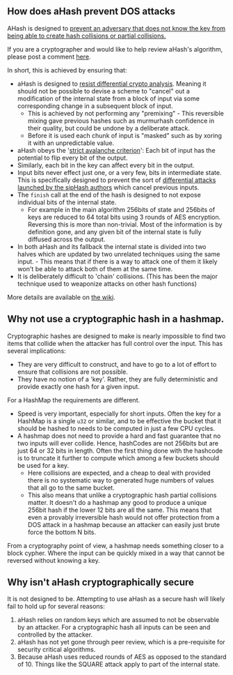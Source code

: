 
## How does aHash prevent DOS attacks

AHash is designed to [prevent an adversary that does not know the key from being able to create hash collisions or partial collisions.](https://github.com/tkaitchuck/aHash/wiki/How-aHash-is-resists-DOS-attacks)

If you are a cryptographer and would like to help review aHash's algorithm, please post a comment [here](https://github.com/tkaitchuck/aHash/issues/11).

In short, this is achieved by ensuring that:

* aHash is designed to [resist differential crypto analysis](https://github.com/tkaitchuck/aHash/wiki/How-aHash-is-resists-DOS-attacks#differential-analysis). Meaning it should not be possible to devise a scheme to "cancel" out a modification of the internal state from a block of input via some corresponding change in a subsequent block of input.
  * This is achieved by not performing any "premixing" - This reversible mixing gave previous hashes such as murmurhash confidence in their quality, but could be undone by a deliberate attack.
  * Before it is used each chunk of input is "masked" such as by xoring it with an unpredictable value.
* aHash obeys the '[strict avalanche criterion](https://en.wikipedia.org/wiki/Avalanche_effect#Strict_avalanche_criterion)':
Each bit of input has the potential to flip every bit of the output.
* Similarly, each bit in the key can affect every bit in the output.
* Input bits never effect just one, or a very few, bits in intermediate state. This is specifically designed to prevent the sort of 
[differential attacks launched by the sipHash authors](https://emboss.github.io/blog/2012/12/14/breaking-murmur-hash-flooding-dos-reloaded/) which cancel previous inputs.
* The `finish` call at the end of the hash is designed to not expose individual bits of the internal state. 
  * For example in the main algorithm 256bits of state and 256bits of keys are reduced to 64 total bits using 3 rounds of AES encryption. 
Reversing this is more than non-trivial. Most of the information is by definition gone, and any given bit of the internal state is fully diffused across the output.
* In both aHash and its fallback the internal state is divided into two halves which are updated by two unrelated techniques using the same input. - This means that if there is a way to attack one of them it likely won't be able to attack both of them at the same time.
* It is deliberately difficult to 'chain' collisions. (This has been the major technique used to weaponize attacks on other hash functions)

More details are available on [the wiki](https://github.com/tkaitchuck/aHash/wiki/How-aHash-is-resists-DOS-attacks).

## Why not use a cryptographic hash in a hashmap.

Cryptographic hashes are designed to make is nearly impossible to find two items that collide when the attacker has full control
over the input. This has several implications:

* They are very difficult to construct, and have to go to a lot of effort to ensure that collisions are not possible.
* They have no notion of a 'key'. Rather, they are fully deterministic and provide exactly one hash for a given input.

For a HashMap the requirements are different.

* Speed is very important, especially for short inputs. Often the key for a HashMap is a single `u32` or similar, and to be effective
the bucket that it should be hashed to needs to be computed in just a few CPU cycles.
* A hashmap does not need to provide a hard and fast guarantee that no two inputs will ever collide. Hence, hashCodes are not 256bits 
but are just 64 or 32 bits in length. Often the first thing done with the hashcode is to truncate it further to compute which among a few buckets should be used for a key. 
  * Here collisions are expected, and a cheap to deal with provided there is no systematic way to generated huge numbers of values that all
go to the same bucket.
  * This also means that unlike a cryptographic hash partial collisions matter. It doesn't do a hashmap any good to produce a unique 256bit hash if
the lower 12 bits are all the same. This means that even a provably irreversible hash would not offer protection from a DOS attack in a hashmap
because an attacker can easily just brute force the bottom N bits.

From a cryptography point of view, a hashmap needs something closer to a block cypher.
Where the input can be quickly mixed in a way that cannot be reversed without knowing a key.

## Why isn't aHash cryptographically secure

It is not designed to be. 
Attempting to use aHash as a secure hash will likely fail to hold up for several reasons:

1. aHash relies on random keys which are assumed to not be observable by an attacker. For a cryptographic hash all inputs can be seen and controlled by the attacker.
2. aHash has not yet gone through peer review, which is a pre-requisite for security critical algorithms.
3. Because aHash uses reduced rounds of AES as opposed to the standard of 10. Things like the SQUARE attack apply to part of the internal state.